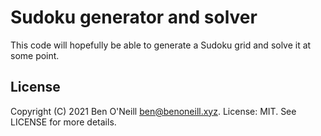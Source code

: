# Sudoku generator and solver

This code will hopefully be able to generate a Sudoku grid and solve it at some
point.

## License

Copyright (C) 2021 Ben O'Neill <ben@benoneill.xyz>. License: MIT. See LICENSE
for more details.
